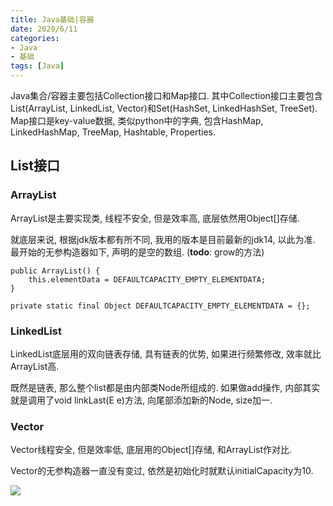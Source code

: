 ```yaml
---
title: Java基础|容器
date: 2020/6/11
categories: 
- Java
- 基础
tags: [Java]
---
```


Java集合/容器主要包括Collection接口和Map接口. 其中Collection接口主要包含List(ArrayList, LinkedList, Vector)和Set(HashSet, LinkedHashSet, TreeSet). Map接口是key-value数据, 类似python中的字典, 包含HashMap, LinkedHashMap, TreeMap, Hashtable, Properties.
<!-- more -->

## List接口
### ArrayList
ArrayList是主要实现类, 线程不安全, 但是效率高, 底层依然用Object[]存储.

就底层来说, 根据jdk版本都有所不同, 我用的版本是目前最新的jdk14, 以此为准. 最开始的无参构造器如下, 声明的是空的数组. (**todo**: grow的方法)
```
public ArrayList() {
    this.elementData = DEFAULTCAPACITY_EMPTY_ELEMENTDATA;
}

private static final Object DEFAULTCAPACITY_EMPTY_ELEMENTDATA = {};
```

### LinkedList
LinkedList底层用的双向链表存储, 具有链表的优势, 如果进行频繁修改, 效率就比ArrayList高. 

既然是链表, 那么整个list都是由内部类Node所组成的. 如果做add操作, 内部其实就是调用了void linkLast(E e)方法, 向尾部添加新的Node, size加一.

### Vector
Vector线程安全, 但是效率低, 底层用的Object[]存储, 和ArrayList作对比.

Vector的无参构造器一直没有变过, 依然是初始化时就默认initialCapacity为10.

![](./image/java_container_1.png)

